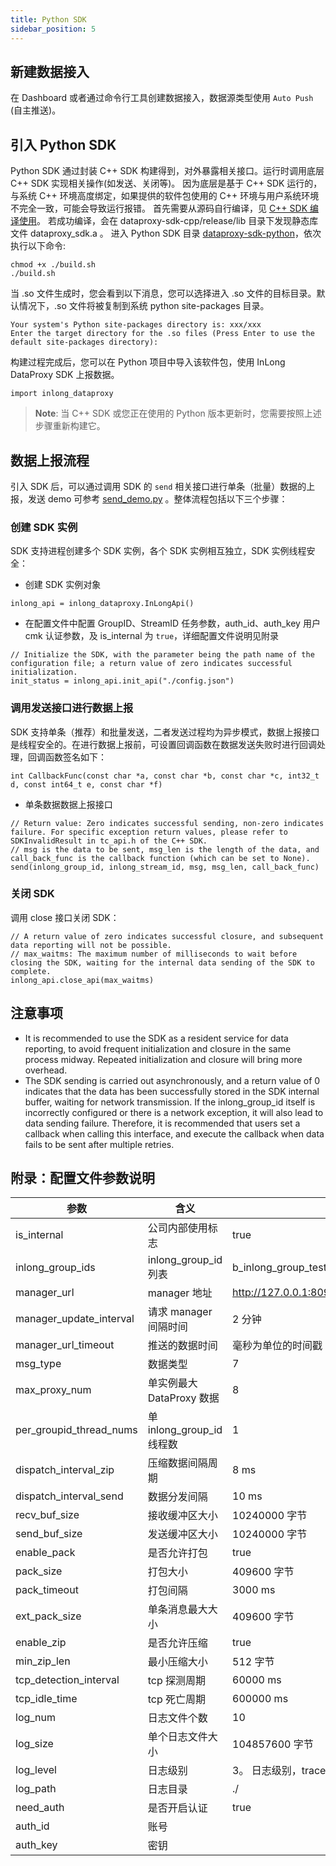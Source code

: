 ```yaml
---
title: Python SDK
sidebar_position: 5
---
```


## 新建数据接入
在 Dashboard 或者通过命令行工具创建数据接入，数据源类型使用 `Auto Push` (自主推送)。

## 引入 Python SDK
 Python SDK 通过封装 C++ SDK 构建得到，对外暴露相关接口。运行时调用底层 C++ SDK 实现相关操作(如发送、关闭等)。
因为底层是基于 C++ SDK 运行的，与系统 C++ 环境高度绑定，如果提供的软件包使用的 C++ 环境与用户系统环境不完全一致，可能会导致运行报错。
首先需要从源码自行编译，见 [C++ SDK 编译使用](https://github.com/apache/inlong/tree/master/inlong-sdk/dataproxy-sdk-twins/dataproxy-sdk-cpp)。
若成功编译，会在 dataproxy-sdk-cpp/release/lib 目录下发现静态库文件 dataproxy_sdk.a 。
进入 Python SDK 目录 [dataproxy-sdk-python](https://github.com/apache/inlong/tree/master/inlong-sdk/dataproxy-sdk-twins/dataproxy-sdk-python)，依次执行以下命令:
```shell
chmod +x ./build.sh
./build.sh
```
当 .so 文件生成时，您会看到以下消息，您可以选择进入 .so 文件的目标目录。默认情况下，.so 文件将被复制到系统 python site-packages 目录。
```shell
Your system's Python site-packages directory is: xxx/xxx
Enter the target directory for the .so files (Press Enter to use the default site-packages directory):
```
构建过程完成后，您可以在 Python 项目中导入该软件包，使用 InLong DataProxy SDK 上报数据。
```shell
import inlong_dataproxy
```
> **Note**: 当 C++ SDK 或您正在使用的 Python 版本更新时，您需要按照上述步骤重新构建它。

## 数据上报流程
引入 SDK 后，可以通过调用 SDK 的 `send` 相关接口进行单条（批量）数据的上报，发送 demo 可参考 [send_demo.py](https://github.com/apache/inlong/tree/master/inlong-sdk/dataproxy-sdk-twins/dataproxy-sdk-python/demo) 。整体流程包括以下三个步骤：

### 创建 SDK 实例

 SDK 支持进程创建多个 SDK 实例，各个 SDK 实例相互独立，SDK 实例线程安全：
- 创建 SDK 实例对象

```
inlong_api = inlong_dataproxy.InLongApi()
```
- 在配置文件中配置 GroupID、StreamID 任务参数，auth_id、auth_key 用户 cmk 认证参数，及 is_internal 为 `true`，详细配置文件说明见附录

```
// Initialize the SDK, with the parameter being the path name of the configuration file; a return value of zero indicates successful initialization.
init_status = inlong_api.init_api("./config.json")
```
### 调用发送接口进行数据上报

 SDK 支持单条（推荐）和批量发送，二者发送过程均为异步模式，数据上报接口是线程安全的。在进行数据上报前，可设置回调函数在数据发送失败时进行回调处理，回调函数签名如下：
```
int CallbackFunc(const char *a, const char *b, const char *c, int32_t d, const int64_t e, const char *f)
```
- 单条数据数据上报接口

```
// Return value: Zero indicates successful sending, non-zero indicates failure. For specific exception return values, please refer to SDKInvalidResult in tc_api.h of the C++ SDK.
// msg is the data to be sent, msg_len is the length of the data, and call_back_func is the callback function (which can be set to None).
send(inlong_group_id, inlong_stream_id, msg, msg_len, call_back_func)
```
### 关闭 SDK

调用 close 接口关闭 SDK：
```
// A return value of zero indicates successful closure, and subsequent data reporting will not be possible.
// max_waitms: The maximum number of milliseconds to wait before closing the SDK, waiting for the internal data sending of the SDK to complete.
inlong_api.close_api(max_waitms)
```
## 注意事项

- It is recommended to use the SDK as a resident service for data reporting, to avoid frequent initialization and closure in the same process midway. Repeated initialization and closure will bring more overhead.
- The SDK sending is carried out asynchronously, and a return value of 0 indicates that the data has been successfully stored in the SDK internal buffer, waiting for network transmission. If the inlong_group_id itself is incorrectly configured or there is a network exception, it will also lead to data sending failure. Therefore, it is recommended that users set a callback when calling this interface, and execute the callback when data fails to be sent after multiple retries.

## 附录：配置文件参数说明
|参数 |含义 |默认值 |
|----------|---------------------|------------------------------------------------------------------|
|is_internal |公司内部使用标志 |true |
|inlong_group_ids |inlong_group_id 列表 |b_inlong_group_test_01, b_inlong_group_test_02 |
|manager_url |manager 地址 |http://127.0.0.1:8099/inlong/manager/openapi/dataproxy/getIpList |
|manager_update_interval |请求 manager 间隔时间 |2 分钟 |
|manager_url_timeout |推送的数据时间 |毫秒为单位的时间戳 |
|msg_type |数据类型 |7 |
|max_proxy_num |单实例最大 DataProxy 数据 |8 |
|per_groupid_thread_nums |单 inlong_group_id 线程数 |1 |
|dispatch_interval_zip |压缩数据间隔周期 |8 ms |
|dispatch_interval_send |数据分发间隔 |10 ms |
|recv_buf_size |接收缓冲区大小 |10240000 字节 |
|send_buf_size |发送缓冲区大小 |10240000 字节 |
|enable_pack |是否允许打包 |true |
|pack_size |打包大小 |409600 字节 |
|pack_timeout |打包间隔 |3000 ms |
|ext_pack_size |单条消息最大大小 |409600 字节 |
|enable_zip |是否允许压缩 |true |
|min_zip_len |最小压缩大小 |512 字节 |
|tcp_detection_interval |tcp 探测周期 |60000 ms |
|tcp_idle_time |tcp 死亡周期 |600000 ms |
|log_num |日志文件个数 |10 |
|log_size |单个日志文件大小 |104857600 字节 |
|log_level |日志级别 |3。 日志级别，trace(4)>debug(3)>info(2)>warn(1)>error(0) |
|log_path |日志目录 |./ |
|need_auth |是否开启认证 |true |
|auth_id |账号 | |
|auth_key |密钥 | |